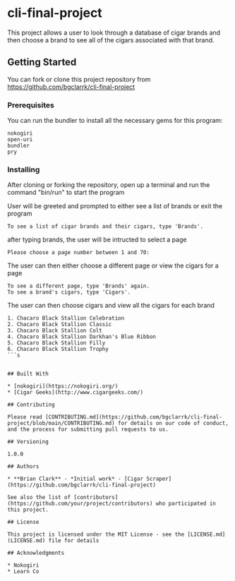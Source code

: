 # cli-final-project

This project allows a user to look through a database of cigar brands and then choose a brand to see all of the cigars associated with that brand.

## Getting Started

You can fork or clone this project repository from https://github.com/bgclarrk/cli-final-project

### Prerequisites

You can run the bundler to install all the necessary gems for this program:

```
nokogiri
open-uri
bundler
pry
```

### Installing

After cloning or forking the repository, open up a terminal and run the command "bin/run" to start the program

User will be greeted and prompted to either see a list of brands or exit the program

```
To see a list of cigar brands and their cigars, type 'Brands'.
```

after typing brands, the user will be intructed to select a page

```
Please choose a page number between 1 and 70:
```

The user can then either choose a different page or view the cigars for a page

```
To see a different page, type 'Brands' again.
To see a brand's cigars, type 'Cigars'.
```
The user can then choose cigars and view all the cigars for each brand

```
1. Chacaro Black Stallion Celebration
2. Chacaro Black Stallion Classic
3. Chacaro Black Stallion Colt
4. Chacaro Black Stallion Darkhan's Blue Ribbon
5. Chacaro Black Stallion Filly
6. Chacaro Black Stallion Trophy
```s


## Built With

* [nokogiri](https://nokogiri.org/)
* [Cigar Geeks](http://www.cigargeeks.com/)

## Contributing

Please read [CONTRIBUTING.md](https://github.com/bgclarrk/cli-final-project/blob/main/CONTRIBUTING.md) for details on our code of conduct, and the process for submitting pull requests to us.

## Versioning

1.0.0

## Authors

* **Brian Clark** - *Initial work* - [Cigar Scraper](https://github.com/bgclarrk/cli-final-project)

See also the list of [contributors](https://github.com/your/project/contributors) who participated in this project.

## License

This project is licensed under the MIT License - see the [LICENSE.md](LICENSE.md) file for details

## Acknowledgments

* Nokogiri
* Learn Co
